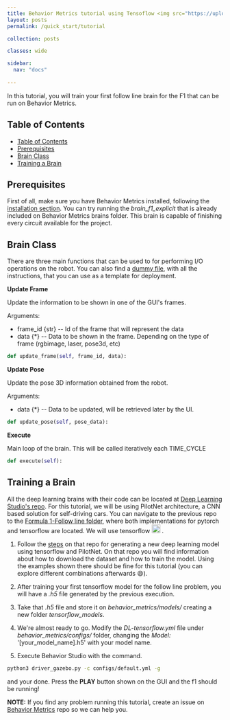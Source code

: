 ```yaml
---
title: Behavior Metrics tutorial using Tensoflow <img src="https://upload.wikimedia.org/wikipedia/commons/thumb/2/2d/Tensorflow_logo.svg/1200px-Tensorflow_logo.svg.png" alt="TF logo" width="50"/> 
layout: posts
permalink: /quick_start/tutorial

collection: posts

classes: wide

sidebar:
  nav: "docs"
  
---
```


In this tutorial, you will train your first follow line brain for the F1 that can be run on Behavior Metrics.

## Table of Contents

- [Table of Contents](#table-of-contents)
- [Prerequisites](#prerequisites)
- [Brain Class](#brain-class)
- [Training a Brain](#training-a-brain)


## Prerequisites

First of all, make sure you have Behavior Metrics installed, following the [installation section](/install/). You can try running the *brain_f1_explicit* that is already included on Behavior Metrics brains folder. This brain is capable of finishing every circuit available for the project.

## Brain Class

There are three main functions that can be used to for performing I/O operations on the robot. You can also find a [dummy file](https://github.com/JdeRobot/BehaviorMetrics/blob/noetic-devel/behavior_metrics/brains/f1/brain_f1_dummy.py), with all the instructions, that you can use as a template for deployment.

**Update Frame**

Update the information to be shown in one of the GUI's frames.

Arguments:<br>
- frame_id {str} --  Id of the frame that will represent the data
- data {*} -- Data to be shown in the frame. Depending on the type of frame (rgbimage, laser, pose3d, etc)

```python
def update_frame(self, frame_id, data):
```

**Update Pose**

Update the pose 3D information obtained from the robot.

Arguments: <br>
- data {*} -- Data to be updated, will be retrieved later by the UI.

```python
def update_pose(self, pose_data):
```

**Execute**

Main loop of the brain. This will be called iteratively each TIME_CYCLE

```python
def execute(self):
```

## Training a Brain

All the deep learning brains with their code can be located at [Deep Learning Studio's repo](https://github.com/JdeRobot/DeepLearningStudio). 
For this tutorial, we will be using PilotNet architecture, a CNN based solution for self-driving cars. You can navigate to the previous repo to the
[Formula 1-Follow line folder](https://github.com/JdeRobot/DeepLearningStudio/tree/main/Formula1-FollowLine), where both implementations for pytorch and tensorflow are located. 
We will use tensorflow <img src="https://upload.wikimedia.org/wikipedia/commons/thumb/2/2d/Tensorflow_logo.svg/1200px-Tensorflow_logo.svg.png" alt="TF logo" width="20"/> . 

1. Follow the [steps](https://github.com/JdeRobot/DeepLearningStudio/tree/main/Formula1-FollowLine#tensorflow-) on that repo for generating a new deep learning model using tensorflow and PilotNet. On that repo you will find information about how to download the dataset
and how to train the model. Using the examples shown there should be fine for this tutorial (you can explore different combinations afterwards 😄).

2. After training your first tensorflow model for the follow line problem, you will have a *.h5* file generated by the previous execution.

3. Take that *.h5* file and store it on *behavior_metrics/models/* creating a new folder *tensorflow_models*. 

4. We're almost ready to go. Modify the *DL-tensorflow.yml* file under *behavior_metrics/configs/* folder, changing the *Model:* '[your_model_name].h5' with your model name.

5. Execute Behavior Studio with the command.

```bash
python3 driver_gazebo.py -c configs/default.yml -g
```

and your done. Press the **PLAY** button shown on the GUI and the f1 should be running!

**NOTE:** If you find any problem running this tutorial, create an issue on [Behavior Metrics](https://github.com/JdeRobot/BehaviorMetrics/issues/new) repo so we can help you.